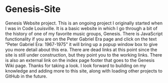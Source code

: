 # Genesis-Site
Genesis Website project.
This is an ongoing project I originally started when I was in Code Louisville.  It is a basic website in which I go through a bit of the history of one of my favorite music groups, Genesis. There is JavaScript functionality if you are on the Peter Gabriel Era page and click on the text “Peter Gabriel Era: 1967-1975” it will bring up a popup window box to give you more detail about this era. There are dead links at this point since the site is still under construction, but they point you to the working links. There is also an external link on the index page footer that goes to the Genesis Wiki page. Thanks for taking a look. I look forward to building on my knowledge and adding more to this site, along with loading other projects to GitHub in the future.
